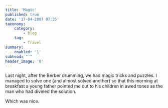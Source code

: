 ```yaml
---
title: 'Magic'
published: true
date: '17-04-2007 07:35'
taxonomy:
    category:
        - blog
    tag:
        - Travel
summary:
    enabled: '1'
subhead: " "
header_image: '0'
---
```


Last night, after the Berber drumming, we had magic tricks and puzzles. I managed to solve one (and almost solved another) so that this morning at breakfast a young father pointed me out to his children in awed tones as the man who had divined the solution.

Which was nice.
